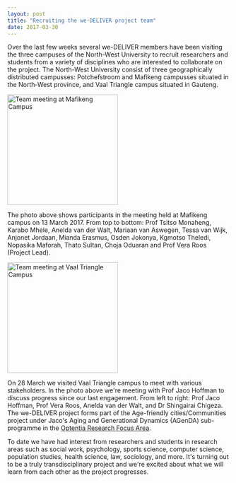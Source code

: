```yaml
---
layout: post
title: "Recruiting the we-DELIVER project team"
date: 2017-03-30
---
```


Over the last few weeks several we-DELIVER members have been visiting the three campuses of the North-West University to recruit researchers and students from a variety of disciplines who are interested to collaborate on the project.  The North-West University consist of three geographically distributed campusses: Potchefstroom and Mafikeng campusses situated in the North-West province, and Vaal Triangle campus situated in Gauteng.

<img src="{{ site.url}}/assets/0170313_114848-Mafikeng.jpg" width="250" alt="Team meeting at Mafikeng Campus">

The photo above shows participants in the meeting held at Mafikeng campus on 13 March 2017. From top to bottom: Prof Tsitso Monaheng, Karabo Mhele, Anelda van der Walt, Mariaan van Aswegen, Tessa van Wijk, Anjonet Jordaan, Mianda Erasmus, Osden Jokonya, Kgmotso Theledi, Nopasika Maforah, Thato Sultan, Choja Oduaran and Prof Vera Roos (Project Lead).

<img src="{{ site.url}}/assets/20170328_115003-Vaal.jpg" width="250" alt="Team meeting at Vaal Triangle Campus">

On 28 March we visited Vaal Triangle campus to meet with various stakeholders. In the photo above we're meeting with Prof Jaco Hoffman to discuss progress since our last engagement. From left to right: Prof Jaco Hoffman, Prof Vera Roos, Anelda van der Walt, and Dr Shingairai Chigeza. The we-DELIVER project forms part of the Age-friendly cities/Communities project under Jaco's Aging and Generational Dynamics (AGenDA) sub-programme in the [Optentia Research Focus Area](http://www.optentia.co.za/).

To date we have had interest from researchers and students in research areas such as social work, psychology, sports science, computer science, population studies, health science, law, sociology, and more. It's turning out to be a truly transdisciplinary project and we're excited about what we will learn from each other as the project progresses.

